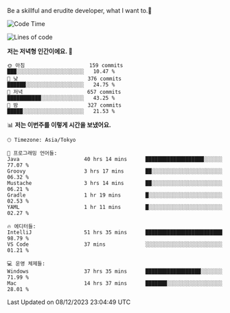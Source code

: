 Be a skillful and erudite developer, what I want to.👶

<!--START_SECTION:waka-->
![Code Time](http://img.shields.io/badge/Code%20Time-327%20hrs%2033%20mins-blue)

![Lines of code](https://img.shields.io/badge/%EC%A0%80%EB%8A%94%20%EC%97%AC%ED%83%9C%EA%B9%8C%EC%A7%80%20-744.5%20thousand%20%EC%A4%84%EC%9D%98%20%EC%BD%94%EB%93%9C%EB%A5%BC%20%EC%9E%91%EC%84%B1%ED%96%88%EC%96%B4%EC%9A%94.-blue)

**저는 저녁형 인간이에요. 🦉** 

```text
🌞 아침                     159 commits         ███░░░░░░░░░░░░░░░░░░░░░░   10.47 % 
🌆 낮　                     376 commits         ██████░░░░░░░░░░░░░░░░░░░   24.75 % 
🌃 저녁                     657 commits         ███████████░░░░░░░░░░░░░░   43.25 % 
🌙 밤　                     327 commits         █████░░░░░░░░░░░░░░░░░░░░   21.53 % 
```


📊 **저는 이번주를 이렇게 시간을 보냈어요.** 

```text
🕑︎ Timezone: Asia/Tokyo

💬 프로그래밍 언어들: 
Java                     40 hrs 14 mins      ███████████████████░░░░░░   77.07 % 
Groovy                   3 hrs 17 mins       ██░░░░░░░░░░░░░░░░░░░░░░░   06.32 % 
Mustache                 3 hrs 14 mins       ██░░░░░░░░░░░░░░░░░░░░░░░   06.21 % 
Gradle                   1 hr 19 mins        █░░░░░░░░░░░░░░░░░░░░░░░░   02.53 % 
YAML                     1 hr 11 mins        █░░░░░░░░░░░░░░░░░░░░░░░░   02.27 % 

🔥 에디터들: 
IntelliJ                 51 hrs 35 mins      █████████████████████████   98.79 % 
VS Code                  37 mins             ░░░░░░░░░░░░░░░░░░░░░░░░░   01.21 % 

💻 운영 체제들: 
Windows                  37 hrs 35 mins      ██████████████████░░░░░░░   71.99 % 
Mac                      14 hrs 37 mins      ███████░░░░░░░░░░░░░░░░░░   28.01 % 
```


 Last Updated on 08/12/2023 23:04:49 UTC
<!--END_SECTION:waka-->
